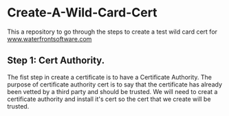 # Create-A-Wild-Card-Cert

This a repository to go through the steps to create a test wild card cert for www.waterfrontsoftware.com

## Step 1: Cert Authority.
 
  The fist step in create a certificate is to have a Certificate Authority. The purpose of certificate authority cert  is to say that the certificate has already been vetted by a third party and should be trusted. We will need to creat a certificate authority and install it's cert so the cert that we create will be trusted. 
  
